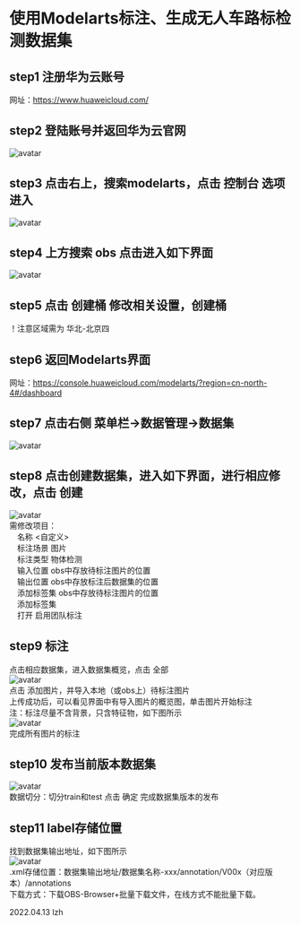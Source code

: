 # 使用Modelarts标注、生成无人车路标检测数据集
## step1 注册华为云账号
网址：https://www.huaweicloud.com/  
  
## step2 登陆账号并返回华为云官网
![avatar](/readme/huaweicloud_official_website.png)  
  
## step3 点击右上，搜索modelarts，点击 控制台 选项进入
![avatar](/readme/modelarts_search.png)  
  
## step4 上方搜索 obs 点击进入如下界面
![avatar](/readme/obs.png)  
  
## step5 点击 创建桶 修改相关设置，创建桶
！注意区域需为 华北-北京四  

## step6 返回Modelarts界面
网址：https://console.huaweicloud.com/modelarts/?region=cn-north-4#/dashboard  
  
## step7 点击右侧 菜单栏->数据管理->数据集
![avatar](/readme/2dataset.png)  
  
## step8 点击创建数据集，进入如下界面，进行相应修改，点击 创建
![avatar](/readme/dataset_settings.png)  
需修改项目：  
&emsp;名称 <自定义>  
&emsp;标注场景 图片  
&emsp;标注类型 物体检测  
&emsp;输入位置 obs中存放待标注图片的位置  
&emsp;输出位置 obs中存放标注后数据集的位置  
&emsp;添加标签集 obs中存放待标注图片的位置  
&emsp;添加标签集  
&emsp;打开 启用团队标注
  
## step9 标注
点击相应数据集，进入数据集概览，点击 全部  
![avatar](/readme/marks1.png)  
点击 添加图片，并导入本地（或obs上）待标注图片  
上传成功后，可以看见界面中有导入图片的概览图，单击图片开始标注  
注：标注尽量不含背景，只含特征物，如下图所示  
![avatar](/readme/marks2.png)  
完成所有图片的标注

## step10 发布当前版本数据集
![avatar](/readme/publish1.png)  
数据切分：切分train和test
点击 确定 完成数据集版本的发布

## step11 label存储位置
找到数据集输出地址，如下图所示  
![avatar](/readme/outputloc.png)  
.xml存储位置：数据集输出地址/数据集名称-xxx/annotation/V00x（对应版本）/annotations  
下载方式：下载OBS-Browser+批量下载文件，在线方式不能批量下载。  
  
  
2022.04.13 lzh
